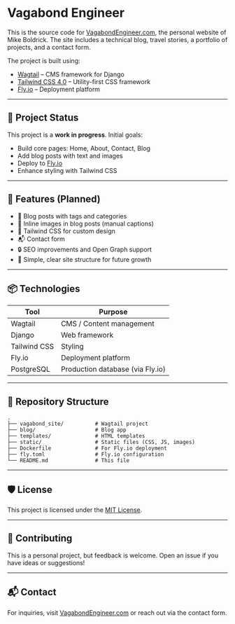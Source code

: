 # Vagabond Engineer

This is the source code for [VagabondEngineer.com](https://vagabondengineer.com), the personal website of Mike Boldrick. The site includes a technical blog, travel stories, a portfolio of projects, and a contact form.

The project is built using:

- [Wagtail](https://wagtail.org/) – CMS framework for Django
- [Tailwind CSS 4.0](https://tailwindcss.com/) – Utility-first CSS framework
- [Fly.io](https://fly.io/) – Deployment platform

---

## 🚧 Project Status

This project is a **work in progress**. Initial goals:
- Build core pages: Home, About, Contact, Blog
- Add blog posts with text and images
- Deploy to [Fly.io](https://fly.io/)
- Enhance styling with Tailwind CSS

---

## 🚀 Features (Planned)

- 📝 Blog posts with tags and categories
- 📸 Inline images in blog posts (manual captions)
- 🌿 Tailwind CSS for custom design
- 📬 Contact form
- 🔒 SEO improvements and Open Graph support
- 🧭 Simple, clear site structure for future growth

---

## 📦 Technologies

| Tool          | Purpose                          |
|---------------|----------------------------------|
| Wagtail       | CMS / Content management         |
| Django        | Web framework                     |
| Tailwind CSS  | Styling                           |
| Fly.io        | Deployment platform               |
| PostgreSQL    | Production database (via Fly.io)  |

---

## 📂 Repository Structure
```plaintext
.
├── vagabond_site/          # Wagtail project
├── blog/                   # Blog app
├── templates/              # HTML templates
├── static/                 # Static files (CSS, JS, images)
├── Dockerfile              # For Fly.io deployment
├── fly.toml                # Fly.io configuration
└── README.md               # This file
```

---

## 🛡 License

This project is licensed under the [MIT License](LICENSE).

---

## 🤝 Contributing

This is a personal project, but feedback is welcome. Open an issue if you have ideas or suggestions!

---

## 📬 Contact

For inquiries, visit [VagabondEngineer.com](https://vagabondengineer.com) or reach out via the contact form.
